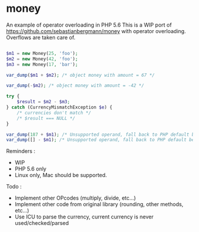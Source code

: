 money
=====

An example of operator overloading in PHP 5.6
This is a WIP port of https://github.com/sebastianbergmann/money with operator overloading.
Overflows are taken care of.

```php

$m1 = new Money(25, 'foo');
$m2 = new Money(42, 'foo');
$m3 = new Money(17, 'bar');

var_dump($m1 + $m2); /* object money with amount = 67 */

var_dump(-$m2); /* object money with amount = -42 */

try {
	$result = $m2 - $m3;
} catch (CurrencyMismatchException $e) {
	/* currencies don't match */
	/* $result === NULL */
}

var_dump(187 + $m1); /* Unsupported operand, fall back to PHP default behavior : (int)188 */
var_dump([] - $m1); /* Unsupported operand, fall back to PHP default behavior : Fatal error: Unsupported operand types */

```

Reminders :

- WIP
- PHP 5.6 only
- Linux only, Mac should be supported.

Todo :

- Implement other OPcodes (multiply, divide, etc...)
- Implement other code from original library (rounding, other methods, etc...)
- Use ICU to parse the currency, current currency is never used/checked/parsed
